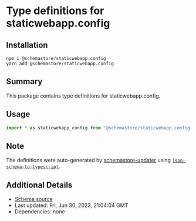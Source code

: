 # Type definitions for staticwebapp.config

## Installation

```
npm i @schemastore/staticwebapp.config
yarn add @schemastore/staticwebapp.config
```

## Summary

This package contains type definitions for staticwebapp.config.

## Usage

```ts
import * as staticwebapp_config from '@schemastore/staticwebapp.config';
```

## Note

The definitions were auto-generated by [schemastore-updater](https://github.com/ffflorian/schemastore-updater) using [`json-schema-to-typescript`](https://www.npmjs.com/package/json-schema-to-typescript).

## Additional Details

* [Schema source](https://github.com/SchemaStore/schemastore/tree/master/src/schemas/json/staticwebapp.config)
* Last updated: Fri, Jun 30, 2023, 21:04:04 GMT
* Dependencies: none
